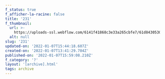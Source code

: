 ```yaml
---
f_status: true
f_afficher-la-racine: false
title: '231'
f_thumbnail:
  url: >-
    https://uploads-ssl.webflow.com/6141f41868c3e33a265cbfe7/61d84305309b9535b4a692c2_231.jpg
  alt: null
slug: '231'
updated-on: '2022-01-07T15:44:18.607Z'
created-on: '2022-01-07T13:41:29.704Z'
published-on: '2022-01-07T15:59:08.210Z'
f_category: '?'
layout: '[archive].html'
tags: archive
---
```



